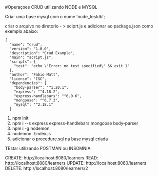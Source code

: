 #Operaçoes CRUD utilizando NODE e MYSQL

Criar uma base mysql com o nome 'node_testdb';

criar o arquivo no diretorio - > sciprt.js e adicionar ao package.json como exemplo abaixo:

```
{
  "name": "crud",
  "version": "1.0.0",
  "description": "Crud Example",
  "main": "script.js",
  "scripts": {
    "test": "echo \"Error: no test specified\" && exit 1"
  },
  "author": "Fabio Matt",
  "license": "ISC",
  "dependencies": {
    "body-parser": "^1.20.1",
    "express": "^4.18.2",
    "express-handlebars": "^6.0.6",
    "mongoose": "^6.7.3",
    "mysql": "^2.18.1"
  }
```


1. npm init
2. npm i --s express express-handlebars mongoose body-parser
3. npm i -g nodemon
4. nodemon .\index.js
5. adicionar o procedure.sql na base mysql criada


TEstar utilizando POSTMAN ou INSOMNIA

CREATE: http://localhost:8080/learners
READ: http://localhost:8080/learners
UPDATE: http://localhost:8080/learners
DELETE: http://localhost:8080/learners/2

